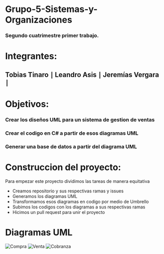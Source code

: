 # Grupo-5-Sistemas-y-Organizaciones
### Segundo cuatrimestre primer trabajo.
# Integrantes:
## Tobias Tinaro ∣ Leandro Asis ∣ Jeremías Vergara ∣
# Objetivos:
### Crear los diseños UML para un sistema de gestion de ventas
### Crear el codigo en C# a partir de esos diagramas UML
### Generar una base de datos a partir del diagrama UML
# Construccion del proyecto:
Para empezar este proyecto dividimos las tareas de manera equitativa
* Creamos repositorio y sus respectivas ramas y issues
* Generamos los diagramas UML
* Transformamos esos diagramas en codigo por medio de Umbrello
* Subimos los codigos con los diagramas a sus respectivas ramas
* Hicimos un pull request para unir el proyecto
# Diagramas UML
![Compra](https://github.com/tobiascrocus/Grupo-5-Diagramas-UML/assets/101305779/99d3beb7-0efa-4718-99e0-6d5f7a8913c5)
![Venta](https://github.com/tobiascrocus/Grupo-5-Diagramas-UML/assets/101305779/1306c141-e8d4-4601-874f-217782b7c5b0)
![Cobranza](https://github.com/tobiascrocus/Grupo-5-Diagramas-UML/assets/101305779/8b916f01-f19e-4ee2-bee9-3bc10c9faa4f)

